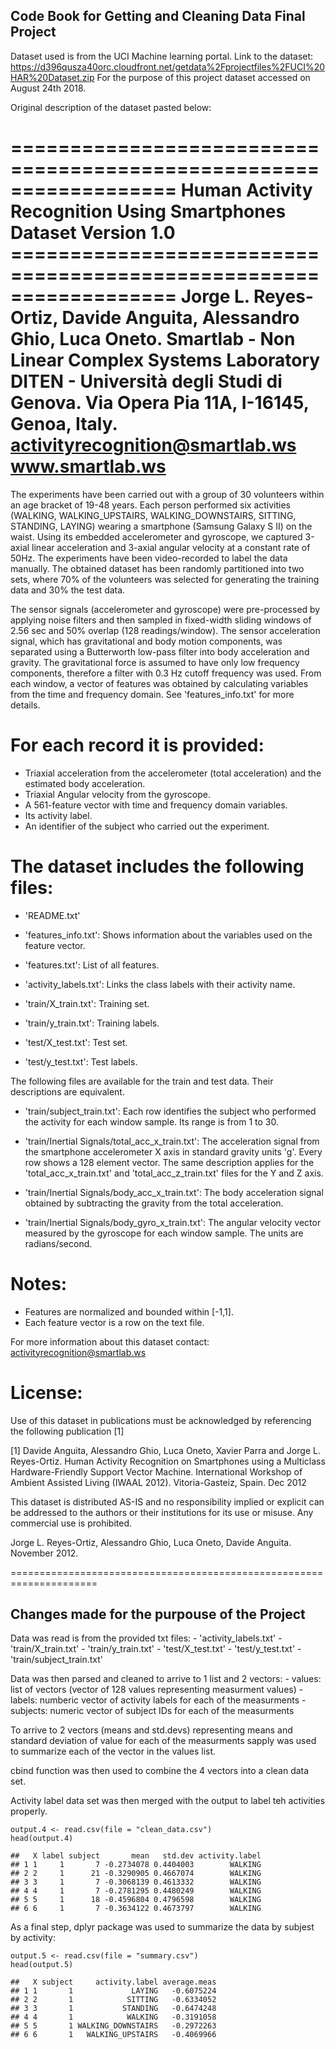 Code Book for Getting and Cleaning Data Final Project
-----------------------------------------------------

Dataset used is from the UCI Machine learning portal. Link to the
dataset:
<https://d396qusza40orc.cloudfront.net/getdata%2Fprojectfiles%2FUCI%20HAR%20Dataset.zip>
For the purpose of this project dataset accessed on August 24th 2018.

Original description of the dataset pasted below:

================================================================== Human
Activity Recognition Using Smartphones Dataset Version 1.0
================================================================== Jorge
L. Reyes-Ortiz, Davide Anguita, Alessandro Ghio, Luca Oneto. Smartlab -
Non Linear Complex Systems Laboratory DITEN - Università degli Studi di
Genova. Via Opera Pia 11A, I-16145, Genoa, Italy.
<activityrecognition@smartlab.ws> www.smartlab.ws
==================================================================

The experiments have been carried out with a group of 30 volunteers
within an age bracket of 19-48 years. Each person performed six
activities (WALKING, WALKING\_UPSTAIRS, WALKING\_DOWNSTAIRS, SITTING,
STANDING, LAYING) wearing a smartphone (Samsung Galaxy S II) on the
waist. Using its embedded accelerometer and gyroscope, we captured
3-axial linear acceleration and 3-axial angular velocity at a constant
rate of 50Hz. The experiments have been video-recorded to label the data
manually. The obtained dataset has been randomly partitioned into two
sets, where 70% of the volunteers was selected for generating the
training data and 30% the test data.

The sensor signals (accelerometer and gyroscope) were pre-processed by
applying noise filters and then sampled in fixed-width sliding windows
of 2.56 sec and 50% overlap (128 readings/window). The sensor
acceleration signal, which has gravitational and body motion components,
was separated using a Butterworth low-pass filter into body acceleration
and gravity. The gravitational force is assumed to have only low
frequency components, therefore a filter with 0.3 Hz cutoff frequency
was used. From each window, a vector of features was obtained by
calculating variables from the time and frequency domain. See
'features\_info.txt' for more details.

For each record it is provided:
===============================

-   Triaxial acceleration from the accelerometer (total acceleration)
    and the estimated body acceleration.
-   Triaxial Angular velocity from the gyroscope.
-   A 561-feature vector with time and frequency domain variables.
-   Its activity label.
-   An identifier of the subject who carried out the experiment.

The dataset includes the following files:
=========================================

-   'README.txt'

-   'features\_info.txt': Shows information about the variables used on
    the feature vector.

-   'features.txt': List of all features.

-   'activity\_labels.txt': Links the class labels with their
    activity name.

-   'train/X\_train.txt': Training set.

-   'train/y\_train.txt': Training labels.

-   'test/X\_test.txt': Test set.

-   'test/y\_test.txt': Test labels.

The following files are available for the train and test data. Their
descriptions are equivalent.

-   'train/subject\_train.txt': Each row identifies the subject who
    performed the activity for each window sample. Its range is from 1
    to 30.

-   'train/Inertial Signals/total\_acc\_x\_train.txt': The acceleration
    signal from the smartphone accelerometer X axis in standard gravity
    units 'g'. Every row shows a 128 element vector. The same
    description applies for the 'total\_acc\_x\_train.txt' and
    'total\_acc\_z\_train.txt' files for the Y and Z axis.

-   'train/Inertial Signals/body\_acc\_x\_train.txt': The body
    acceleration signal obtained by subtracting the gravity from the
    total acceleration.

-   'train/Inertial Signals/body\_gyro\_x\_train.txt': The angular
    velocity vector measured by the gyroscope for each window sample.
    The units are radians/second.

Notes:
======

-   Features are normalized and bounded within \[-1,1\].
-   Each feature vector is a row on the text file.

For more information about this dataset contact:
<activityrecognition@smartlab.ws>

License:
========

Use of this dataset in publications must be acknowledged by referencing
the following publication \[1\]

\[1\] Davide Anguita, Alessandro Ghio, Luca Oneto, Xavier Parra and
Jorge L. Reyes-Ortiz. Human Activity Recognition on Smartphones using a
Multiclass Hardware-Friendly Support Vector Machine. International
Workshop of Ambient Assisted Living (IWAAL 2012). Vitoria-Gasteiz,
Spain. Dec 2012

This dataset is distributed AS-IS and no responsibility implied or
explicit can be addressed to the authors or their institutions for its
use or misuse. Any commercial use is prohibited.

Jorge L. Reyes-Ortiz, Alessandro Ghio, Luca Oneto, Davide Anguita.
November 2012.

=====================================================================

Changes made for the purpouse of the Project
--------------------------------------------

Data was read is from the provided txt files: - 'activity\_labels.txt' -
'train/X\_train.txt' - 'train/y\_train.txt' - 'test/X\_test.txt' -
'test/y\_test.txt' - 'train/subject\_train.txt'

Data was then parsed and cleaned to arrive to 1 list and 2 vectors: -
values: list of vectors (vector of 128 values representing measurment
values) - labels: numberic vector of activity labels for each of the
measurments - subjects: numeric vector of subject IDs for each of the
measurments

To arrive to 2 vectors (means and std.devs) representing means and
standard deviation of value for each of the measurments sapply was used
to summarize each of the vector in the values list.

cbind function was then used to combine the 4 vectors into a clean data
set.

Activity label data set was then merged with the output to label teh
activities properly.

    output.4 <- read.csv(file = "clean_data.csv")
    head(output.4)

    ##   X label subject       mean   std.dev activity.label
    ## 1 1     1       7 -0.2734078 0.4404003        WALKING
    ## 2 2     1      21 -0.3290905 0.4667074        WALKING
    ## 3 3     1       7 -0.3068139 0.4613332        WALKING
    ## 4 4     1       7 -0.2781295 0.4480249        WALKING
    ## 5 5     1      18 -0.4596804 0.4796598        WALKING
    ## 6 6     1       7 -0.3634122 0.4673797        WALKING

As a final step, dplyr package was used to summarize the data by subjest
by activity:

    output.5 <- read.csv(file = "summary.csv")
    head(output.5)

    ##   X subject     activity.label average.meas
    ## 1 1       1             LAYING   -0.6075224
    ## 2 2       1            SITTING   -0.6334052
    ## 3 3       1           STANDING   -0.6474248
    ## 4 4       1            WALKING   -0.3191058
    ## 5 5       1 WALKING_DOWNSTAIRS   -0.2972263
    ## 6 6       1   WALKING_UPSTAIRS   -0.4069966
